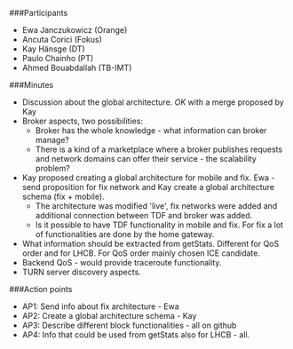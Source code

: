 ###Participants
* Ewa Janczukowicz (Orange)
* Ancuta Corici (Fokus)
* Kay Hänsge (DT)
* Paulo Chainho (PT)
* Ahmed Bouabdallah (TB-IMT)

###Minutes
- Discussion about the global architecture. *OK* with a merge proposed by Kay
- Broker aspects, two possibilities:
    - Broker has the whole knowledge - what information can broker manage?
    - There is a kind of a marketplace where a broker publishes requests and network domains can offer their service - the scalability problem? 
- Kay proposed creating a global architecture for mobile and fix. Ewa - send proposition for fix network and Kay create a global architecture schema (fix + mobile).
    - The architecture was modified 'live', fix networks were added and additional connection between TDF and broker was added.
    - Is it possible to have TDF functionality in mobile and fix. For fix a lot of functionalities are done by the home gateway. 
- What information should be extracted from getStats. Different for QoS order and for LHCB. For QoS order mainly chosen ICE candidate.
- Backend QoS - would provide traceroute functionality. 
- TURN server discovery aspects. 

###Action points
* AP1: Send info about fix architecture - Ewa
* AP2: Create a global architecture schema - Kay
* AP3: Describe different block functionalities - all on github
* AP4: Info that could be used from getStats also for LHCB - all. 
